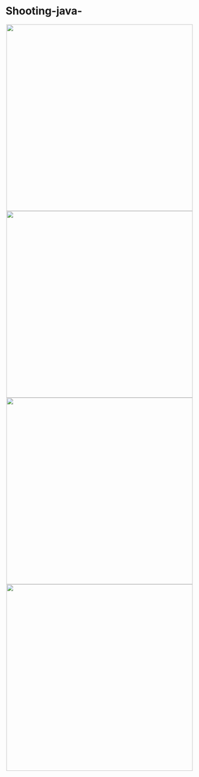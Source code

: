 # Shooting-java-

<p align=center>
<img src="https://github.com/MinBang/Shooting-java-/blob/master/screenshot/shooting1.png" width=500 height=500>
<img src="https://github.com/MinBang/Shooting-java-/blob/master/screenshot/shooting2.png" width=500 height=500><br>
<img src="https://github.com/MinBang/Shooting-java-/blob/master/screenshot/shooting3.png" width=500 height=500>
<img src="https://github.com/MinBang/Shooting-java-/blob/master/screenshot/shooting4.png" width=500 height=500>
</p>
